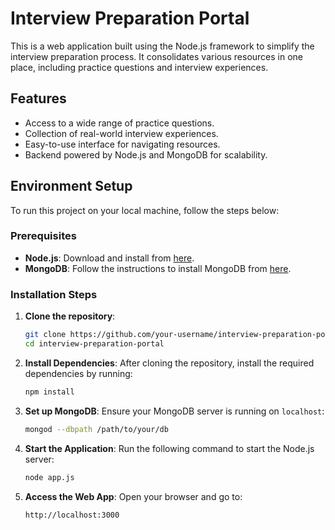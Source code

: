 # Interview Preparation Portal

This is a web application built using the Node.js framework to simplify the interview preparation process. It consolidates various resources in one place, including practice questions and interview experiences.

## Features

- Access to a wide range of practice questions.
- Collection of real-world interview experiences.
- Easy-to-use interface for navigating resources.
- Backend powered by Node.js and MongoDB for scalability.

## Environment Setup

To run this project on your local machine, follow the steps below:

### Prerequisites

- **Node.js**: Download and install from [here](https://nodejs.org/).
- **MongoDB**: Follow the instructions to install MongoDB from [here](https://www.mongodb.com/).

### Installation Steps

1. **Clone the repository**:
    ```bash
    git clone https://github.com/your-username/interview-preparation-portal.git
    cd interview-preparation-portal
    ```

2. **Install Dependencies**:
    After cloning the repository, install the required dependencies by running:
    ```bash
    npm install
    ```

3. **Set up MongoDB**:
    Ensure your MongoDB server is running on `localhost`:
    ```bash
    mongod --dbpath /path/to/your/db
    ```

4. **Start the Application**:
    Run the following command to start the Node.js server:
    ```bash
    node app.js
    ```

5. **Access the Web App**:
    Open your browser and go to:
    ```
    http://localhost:3000
    ```



